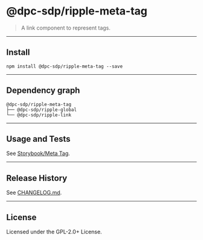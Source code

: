 @dpc-sdp/ripple-meta-tag
============

> A link component to represent tags.


--------------------------------------------------------------------------------


## Install


```shell
npm install @dpc-sdp/ripple-meta-tag --save
```


--------------------------------------------------------------------------------


## Dependency graph

```shell
@dpc-sdp/ripple-meta-tag
├── @dpc-sdp/ripple-global
└── @dpc-sdp/ripple-link
```


--------------------------------------------------------------------------------


## Usage and Tests

See [Storybook/Meta Tag](http://ripple-vic-gov-au-master.lagoon.vicsdp.amazee.io/?selectedKind=Atoms/MetaTag&selectedStory=Meta%20Tag).


--------------------------------------------------------------------------------


## Release History

See [CHANGELOG.md](./CHANGELOG.md).


--------------------------------------------------------------------------------


## License

Licensed under the GPL-2.0+ License.



